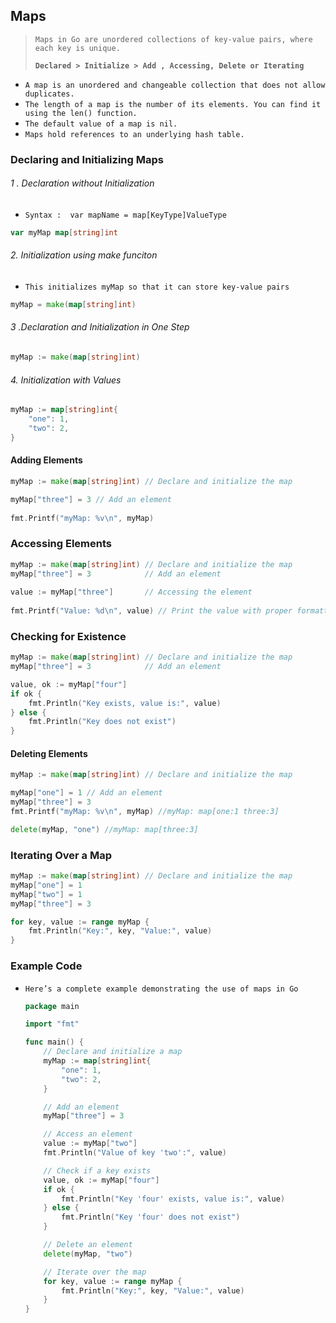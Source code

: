 ## Maps

> `Maps in Go are unordered collections of key-value pairs, where each key is unique.`
>
> **`Declared > Initialize > Add , Accessing, Delete or Iterating`**

- `A map is an unordered and changeable collection that does not allow duplicates.`
- `The length of a map is the number of its elements. You can find it using the len() function.`
- `The default value of a map is nil.`
- `Maps hold references to an underlying hash table.`



### Declaring and Initializing Maps

###### 1 . Declaration without Initialization

- `Syntax :  var mapName = map[KeyType]ValueType`

```go
var myMap map[string]int
```

###### 2.  Initialization using make funciton

- `This initializes myMap so that it can store key-value pairs`

```go
myMap = make(map[string]int)
```

###### 3 .Declaration and Initialization in One Step

```go
myMap := make(map[string]int)
```

###### 4. Initialization with Values

```go
myMap := map[string]int{
    "one": 1,
    "two": 2,
}
```



#### Adding  Elements

```go
myMap := make(map[string]int) // Declare and initialize the map

myMap["three"] = 3 // Add an element
    
fmt.Printf("myMap: %v\n", myMap)
```



### Accessing Elements

```go
myMap := make(map[string]int) // Declare and initialize the map
myMap["three"] = 3            // Add an element   
    
value := myMap["three"]       // Accessing the element
    
fmt.Printf("Value: %d\n", value) // Print the value with proper formatting
```



### Checking for Existence

```go
myMap := make(map[string]int) // Declare and initialize the map
myMap["three"] = 3            // Add an element   

value, ok := myMap["four"]
if ok {
    fmt.Println("Key exists, value is:", value)
} else {
    fmt.Println("Key does not exist")
}
```



#### Deleting Elements

```go
myMap := make(map[string]int) // Declare and initialize the map

myMap["one"] = 1 // Add an element
myMap["three"] = 3 
fmt.Printf("myMap: %v\n", myMap) //myMap: map[one:1 three:3]

delete(myMap, "one") //myMap: map[three:3]
```



### Iterating Over a Map

```go
myMap := make(map[string]int) // Declare and initialize the map
myMap["one"] = 1 
myMap["two"] = 1 
myMap["three"] = 3 

for key, value := range myMap {
    fmt.Println("Key:", key, "Value:", value)
}
```



### Example Code

- `Here’s a complete example demonstrating the use of maps in Go`

  ```go
  package main
  
  import "fmt"
  
  func main() {
      // Declare and initialize a map
      myMap := map[string]int{
          "one": 1,
          "two": 2,
      }
  
      // Add an element
      myMap["three"] = 3
  
      // Access an element
      value := myMap["two"]
      fmt.Println("Value of key 'two':", value)
  
      // Check if a key exists
      value, ok := myMap["four"]
      if ok {
          fmt.Println("Key 'four' exists, value is:", value)
      } else {
          fmt.Println("Key 'four' does not exist")
      }
  
      // Delete an element
      delete(myMap, "two")
  
      // Iterate over the map
      for key, value := range myMap {
          fmt.Println("Key:", key, "Value:", value)
      }
  }
  ```

  
